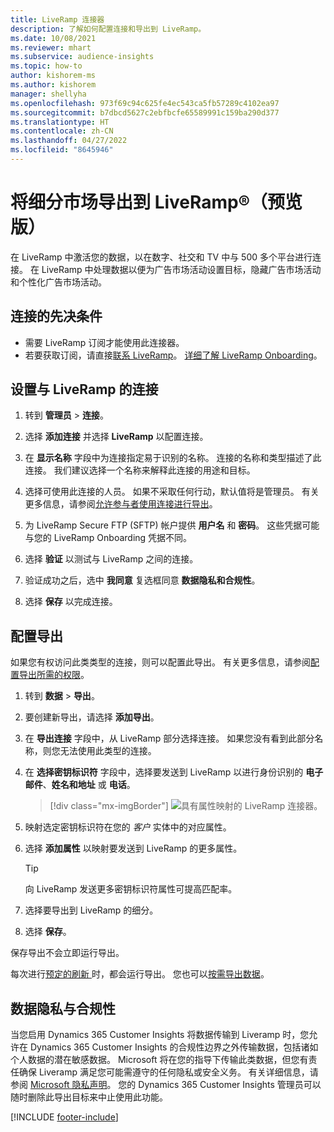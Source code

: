 ```yaml
---
title: LiveRamp 连接器
description: 了解如何配置连接和导出到 LiveRamp。
ms.date: 10/08/2021
ms.reviewer: mhart
ms.subservice: audience-insights
ms.topic: how-to
author: kishorem-ms
ms.author: kishorem
manager: shellyha
ms.openlocfilehash: 973f69c94c625fe4ec543ca5fb57289c4102ea97
ms.sourcegitcommit: b7dbcd5627c2ebfbcfe65589991c159ba290d377
ms.translationtype: HT
ms.contentlocale: zh-CN
ms.lasthandoff: 04/27/2022
ms.locfileid: "8645946"
---
```

# <a name="export-segments-to-liverampreg-preview"></a>将细分市场导出到 LiveRamp&reg;（预览版）

在 LiveRamp 中激活您的数据，以在数字、社交和 TV 中与 500 多个平台进行连接。 在 LiveRamp 中处理数据以便为广告市场活动设置目标，隐藏广告市场活动和个性化广告市场活动。

## <a name="prerequisites-for-a-connection"></a>连接的先决条件

- 需要 LiveRamp 订阅才能使用此连接器。
- 若要获取订阅，请直接[联系 LiveRamp](https://liveramp.com/contact/)。 [详细了解 LiveRamp Onboarding](https://liveramp.com/our-platform/data-onboarding/)。

## <a name="set-up-connection-to-liveramp"></a>设置与 LiveRamp 的连接

1. 转到 **管理员** > **连接**。

1. 选择 **添加连接** 并选择 **LiveRamp** 以配置连接。

1. 在 **显示名称** 字段中为连接指定易于识别的名称。 连接的名称和类型描述了此连接。 我们建议选择一个名称来解释此连接的用途和目标。

1. 选择可使用此连接的人员。 如果不采取任何行动，默认值将是管理员。 有关更多信息，请参阅[允许参与者使用连接进行导出](connections.md#allow-contributors-to-use-a-connection-for-exports)。

1. 为 LiveRamp Secure FTP (SFTP) 帐户提供 **用户名** 和 **密码**。
这些凭据可能与您的 LiveRamp Onboarding 凭据不同。

1. 选择 **验证** 以测试与 LiveRamp 之间的连接。

1. 验证成功之后，选中 **我同意** 复选框同意 **数据隐私和合规性**。

1. 选择 **保存** 以完成连接。

## <a name="configure-an-export"></a>配置导出

如果您有权访问此类类型的连接，则可以配置此导出。 有关更多信息，请参阅[配置导出所需的权限](export-destinations.md#set-up-a-new-export)。

1. 转到 **数据** > **导出**。

1. 要创建新导出，请选择 **添加导出**。

1. 在 **导出连接** 字段中，从 LiveRamp 部分选择连接。 如果您没有看到此部分名称，则您无法使用此类型的连接。

1. 在 **选择密钥标识符** 字段中，选择要发送到 LiveRamp 以进行身份识别的 **电子邮件**、**姓名和地址** 或 **电话**。
   > [!div class="mx-imgBorder"]
   > ![具有属性映射的 LiveRamp 连接器。](media/export-liveramp-segments.png "具有属性映射的 LiveRamp 连接器")

1. 映射选定密钥标识符在您的 *客户* 实体中的对应属性。

1. 选择 **添加属性** 以映射要发送到 LiveRamp 的更多属性。

   > [!TIP]
   > 向 LiveRamp 发送更多密钥标识符属性可提高匹配率。

1. 选择要导出到 LiveRamp 的细分。

1. 选择 **保存**。

保存导出不会立即运行导出。

每次进行[预定的刷新 ](system.md#schedule-tab)时，都会运行导出。 您也可以[按需导出数据](export-destinations.md#run-exports-on-demand)。 


## <a name="data-privacy-and-compliance"></a>数据隐私与合规性

当您启用 Dynamics 365 Customer Insights 将数据传输到 Liveramp 时，您允许在 Dynamics 365 Customer Insights 的合规性边界之外传输数据，包括诸如个人数据的潜在敏感数据。 Microsoft 将在您的指导下传输此类数据，但您有责任确保 Liveramp 满足您可能需遵守的任何隐私或安全义务。 有关详细信息，请参阅 [Microsoft 隐私声明](https://go.microsoft.com/fwlink/?linkid=396732)。
您的 Dynamics 365 Customer Insights 管理员可以随时删除此导出目标来中止使用此功能。

[!INCLUDE [footer-include](includes/footer-banner.md)]
